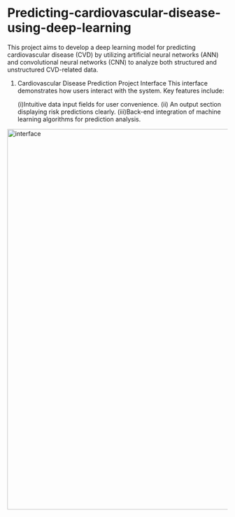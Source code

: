 # Predicting-cardiovascular-disease-using-deep-learning
This project aims to develop a deep learning model for predicting cardiovascular disease (CVD) by utilizing artificial neural networks (ANN) and convolutional neural networks (CNN) to analyze both structured and unstructured CVD-related data.

1. Cardiovascular Disease Prediction Project Interface
This interface demonstrates how users interact with the system. Key features include:

    (i)Intuitive data input fields for user convenience.
    (ii) An output section displaying risk predictions clearly.
    (iii)Back-end integration of machine learning algorithms for prediction analysis.
<img width="1903" height="868" alt="interface" src="https://github.com/user-attachments/assets/ac68a487-8a14-4c3b-bfeb-1ff133b8886b" />

